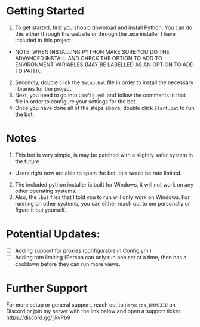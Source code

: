 # Getting Started
1. To get started, first you should download and install Python. You can do this either through the website or through the .exe installer I have included in this project.
  - NOTE: WHEN INSTALLING PYTHON MAKE SURE YOU DO THE ADVANCED INSTALL AND CHECK THE OPTION TO ADD TO ENVIRONMENT VARIABLES (MAY BE LABELLED AS AN OPTION TO ADD TO PATH).
2. Secondly, double click the `Setup.bat` file in order to install the necessary libraries for the project.
3. Next, you need to go into `Config.yml` and follow the comments in that file in order to configure your settings for the bot.
4. Once you have done all of the steps above, double click `Start.bat` to run the bot.

# Notes
1. This bot is very simple, is may be patched with a slightly safer system in the future.
  - Users right now are able to spam the bot, this would be rate limited.
2. The included python installer is built for Windows, it will not work on any other operating systems.
3. Also, the `.bat` files that I told you to run will only work on Windows. For running on other systems, you can either reach out to me personally or figure it out yourself.

# Potential Updates:
- [ ] Adding support for proxies (configurable in Config.yml)
- [ ] Adding rate limiting (Person can only run one set at a time, then has a cooldown before they can run more views.

# Further Support
For more setup or general support, reach out to `Heroicos_HM#0310` on Discord or join my server with the link below and open a support ticket.
https://discord.gg/jjkvPb9
